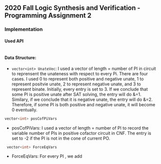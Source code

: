 ## 2020 Fall Logic Synthesis and Verification - Programming Assignment 2

### Implementation
#### Used API
 ``` cpp
 
  ```
#### Data Structure:
  
  * `vector<int> UnateVec`: I used a vector<int> of length = number of PI in circuit to reprensent the unateness with respect to every Pi. There are four cases. I used 0 to represent both positive and negative unate, 1 to represent positvie unate, 2 to represent negative unate, and 3 to represent binate. Initially, every entry is set to 3. If we conclude that some PI is positive unate after SAT solving, the entry will do &=1. Similary, if we conclude that it is negative unate, the entry will do &=2. Therefore, if some PI is both positive and negative unate, it will become 0 eventually.
  
   ``` cpp
  vector<int> posCofPiVars
  ```
  * posCofPiVars: I used a vector<int> of length = number of PI to record the variable number of PIs in positive cofactor circuit  in CNF. The entry is set to -2 if the PI is not in the cone of current PO. 
 ``` cpp
  vector<int> ForceEqVars
  ```
  * ForceEqVars: For every PI , we add 

